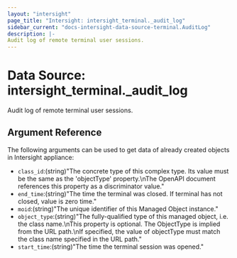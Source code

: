 ```yaml
---
layout: "intersight"
page_title: "Intersight: intersight_terminal._audit_log"
sidebar_current: "docs-intersight-data-source-terminal.AuditLog"
description: |-
Audit log of remote terminal user sessions.
---
```


# Data Source: intersight_terminal._audit_log
Audit log of remote terminal user sessions.
## Argument Reference
The following arguments can be used to get data of already created objects in Intersight appliance:
* `class_id`:(string)"The concrete type of this complex type. Its value must be the same as the 'objectType' property.\nThe OpenAPI document references this property as a discriminator value."
* `end_time`:(string)"The time the terminal was closed. If terminal has not closed, value is zero time."
* `moid`:(string)"The unique identifier of this Managed Object instance."
* `object_type`:(string)"The fully-qualified type of this managed object, i.e. the class name.\nThis property is optional. The ObjectType is implied from the URL path.\nIf specified, the value of objectType must match the class name specified in the URL path."
* `start_time`:(string)"The time the terminal session was opened."

